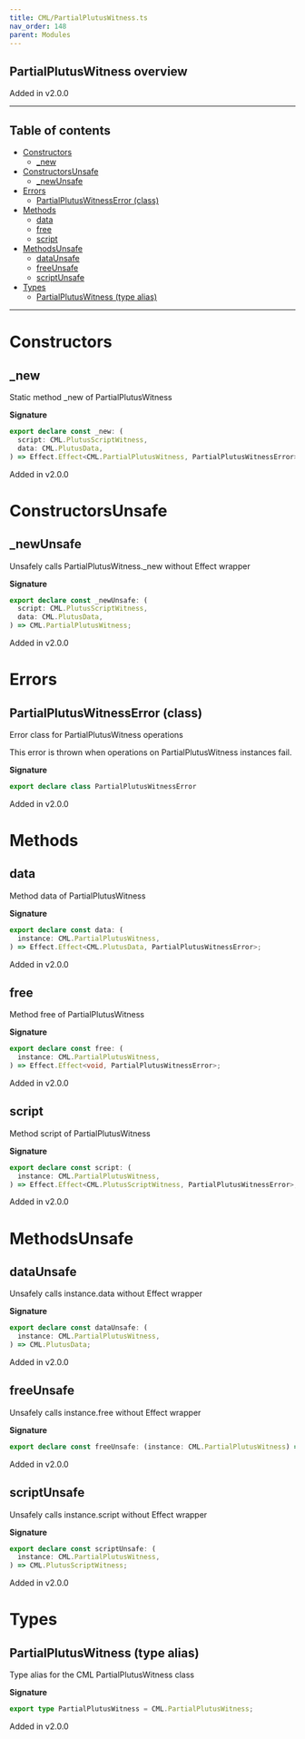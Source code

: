 ```yaml
---
title: CML/PartialPlutusWitness.ts
nav_order: 148
parent: Modules
---
```


## PartialPlutusWitness overview

Added in v2.0.0

---

<h2 class="text-delta">Table of contents</h2>

- [Constructors](#constructors)
  - [\_new](#_new)
- [ConstructorsUnsafe](#constructorsunsafe)
  - [\_newUnsafe](#_newunsafe)
- [Errors](#errors)
  - [PartialPlutusWitnessError (class)](#partialplutuswitnesserror-class)
- [Methods](#methods)
  - [data](#data)
  - [free](#free)
  - [script](#script)
- [MethodsUnsafe](#methodsunsafe)
  - [dataUnsafe](#dataunsafe)
  - [freeUnsafe](#freeunsafe)
  - [scriptUnsafe](#scriptunsafe)
- [Types](#types)
  - [PartialPlutusWitness (type alias)](#partialplutuswitness-type-alias)

---

# Constructors

## \_new

Static method \_new of PartialPlutusWitness

**Signature**

```ts
export declare const _new: (
  script: CML.PlutusScriptWitness,
  data: CML.PlutusData,
) => Effect.Effect<CML.PartialPlutusWitness, PartialPlutusWitnessError>;
```

Added in v2.0.0

# ConstructorsUnsafe

## \_newUnsafe

Unsafely calls PartialPlutusWitness.\_new without Effect wrapper

**Signature**

```ts
export declare const _newUnsafe: (
  script: CML.PlutusScriptWitness,
  data: CML.PlutusData,
) => CML.PartialPlutusWitness;
```

Added in v2.0.0

# Errors

## PartialPlutusWitnessError (class)

Error class for PartialPlutusWitness operations

This error is thrown when operations on PartialPlutusWitness instances fail.

**Signature**

```ts
export declare class PartialPlutusWitnessError
```

Added in v2.0.0

# Methods

## data

Method data of PartialPlutusWitness

**Signature**

```ts
export declare const data: (
  instance: CML.PartialPlutusWitness,
) => Effect.Effect<CML.PlutusData, PartialPlutusWitnessError>;
```

Added in v2.0.0

## free

Method free of PartialPlutusWitness

**Signature**

```ts
export declare const free: (
  instance: CML.PartialPlutusWitness,
) => Effect.Effect<void, PartialPlutusWitnessError>;
```

Added in v2.0.0

## script

Method script of PartialPlutusWitness

**Signature**

```ts
export declare const script: (
  instance: CML.PartialPlutusWitness,
) => Effect.Effect<CML.PlutusScriptWitness, PartialPlutusWitnessError>;
```

Added in v2.0.0

# MethodsUnsafe

## dataUnsafe

Unsafely calls instance.data without Effect wrapper

**Signature**

```ts
export declare const dataUnsafe: (
  instance: CML.PartialPlutusWitness,
) => CML.PlutusData;
```

Added in v2.0.0

## freeUnsafe

Unsafely calls instance.free without Effect wrapper

**Signature**

```ts
export declare const freeUnsafe: (instance: CML.PartialPlutusWitness) => void;
```

Added in v2.0.0

## scriptUnsafe

Unsafely calls instance.script without Effect wrapper

**Signature**

```ts
export declare const scriptUnsafe: (
  instance: CML.PartialPlutusWitness,
) => CML.PlutusScriptWitness;
```

Added in v2.0.0

# Types

## PartialPlutusWitness (type alias)

Type alias for the CML PartialPlutusWitness class

**Signature**

```ts
export type PartialPlutusWitness = CML.PartialPlutusWitness;
```

Added in v2.0.0
